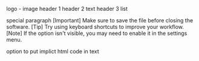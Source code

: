 logo - image
header 1
header 2
text
header 3
list

special paragraph
[Important] Make sure to save the file before closing the software.
[Tip] Try using keyboard shortcuts to improve your workflow.
[Note] If the option isn't visible, you may need to enable it in the settings menu.


option to put implict html code in text